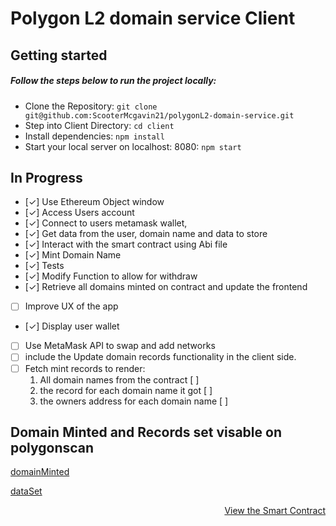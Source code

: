 # Polygon L2 domain service Client

## Getting started

##### Follow the steps below to run the project locally:

- Clone the Repository: `git clone git@github.com:ScooterMcgavin21/polygonL2-domain-service.git`
- Step into Client Directory: `cd client`
- Install dependencies: `npm install`
- Start your local server on localhost: 8080: `npm start`

## In Progress

- [&check;] Use Ethereum Object window
- [&check;] Access Users account
- [&check;] Connect to users metamask wallet,
- [&check;] Get data from the user, domain name and data to store
- [&check;] Interact with the smart contract using Abi file
- [&check;] Mint Domain Name
- [&check;] Tests
- [&check;] Modify Function to allow for withdraw
- [&check;] Retrieve all domains minted on contract and update the frontend
- [ ] Improve UX of the app
- [&check;] Display user wallet
- [ ] Use MetaMask API to swap and add networks
- [ ] include the Update domain records functionality in the client side.
- [ ] Fetch mint records to render:
  1. All domain names from the contract [ ]
  2. the record for each domain name it got [ ]
  3. the owners address for each domain name [ ]

## Domain Minted and Records set visable on polygonscan

[domainMinted](https://mumbai.polygonscan.com/tx/0xc4ed71997342fe996aaebf824cb9bd8bfb6919f40f6f6c2a11d6d6acf0418946)

[dataSet](https://mumbai.polygonscan.com/tx/0x1b20149f843cae22095c2c2dbc2570b128b5212bbd7f64fde9041c73b7a084b4)

<p align='right'>
<a href="https://github.com/ScooterMcgavin21/polygonL2-domain-service"> View the Smart Contract</a>  
</p>
